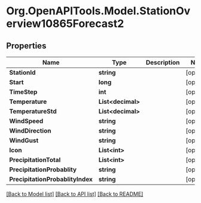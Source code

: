 # Org.OpenAPITools.Model.StationOverview10865Forecast2

## Properties

Name | Type | Description | Notes
------------ | ------------- | ------------- | -------------
**StationId** | **string** |  | [optional] 
**Start** | **long** |  | [optional] 
**TimeStep** | **int** |  | [optional] 
**Temperature** | **List&lt;decimal&gt;** |  | [optional] 
**TemperatureStd** | **List&lt;decimal&gt;** |  | [optional] 
**WindSpeed** | **string** |  | [optional] 
**WindDirection** | **string** |  | [optional] 
**WindGust** | **string** |  | [optional] 
**Icon** | **List&lt;int&gt;** |  | [optional] 
**PrecipitationTotal** | **List&lt;int&gt;** |  | [optional] 
**PrecipitationProbablity** | **string** |  | [optional] 
**PrecipitationProbablityIndex** | **string** |  | [optional] 

[[Back to Model list]](../README.md#documentation-for-models) [[Back to API list]](../README.md#documentation-for-api-endpoints) [[Back to README]](../README.md)

